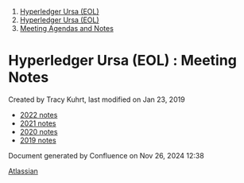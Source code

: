 1. [Hyperledger Ursa (EOL)](index.html)
2. [Hyperledger Ursa (EOL)](19595269.html)
3. [Meeting Agendas and Notes](Meeting-Agendas-and-Notes_19603313.html)

# Hyperledger Ursa (EOL) : Meeting Notes

Created by Tracy Kuhrt, last modified on Jan 23, 2019

- [2022 notes](2022-notes_19612152.html)
- [2021 notes](2021-notes_19612027.html)
- [2020 notes](2020-notes_19611911.html)
- [2019 notes](2019-notes_19611718.html)

Document generated by Confluence on Nov 26, 2024 12:38

[Atlassian](http://www.atlassian.com/)
